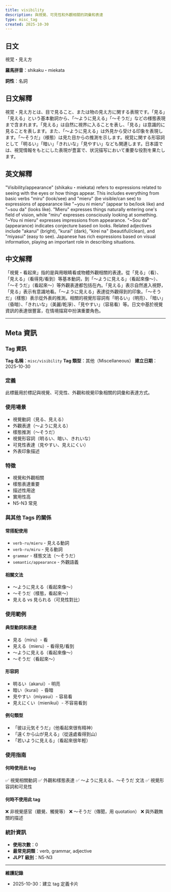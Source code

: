 ```yaml
---
title: visibility
description: 與視覺、可見性和外觀相關的詞彙和表達
type: misc_tag
created: 2025-10-30
---
```


## 日文
視覚・見え方

**羅馬拼音**：shikaku・miekata

**詞性**：名詞

## 日文解釋
視覚・見え方とは、目で見ること、または物の見え方に関する表現です。「見る」「見える」という基本動詞から、「〜ように見える」「〜そうだ」などの様態表現まで含まれます。「見える」は自然に視界に入ることを表し、「見る」は意識的に見ることを表します。また、「〜ように見える」は外見から受ける印象を表現します。「〜そうだ」（様態）は見た目からの推測を示します。視覚に関する形容詞として「明るい」「暗い」「きれいな」「見やすい」なども関連します。日本語では、視覚情報をもとにした表現が豊富で、状況描写において重要な役割を果たします。

## 英文解釋
"Visibility/appearance" (shikaku・miekata) refers to expressions related to seeing with the eyes or how things appear. This includes everything from basic verbs "miru" (look/see) and "mieru" (be visible/can see) to expressions of appearance like "~you ni mieru" (appear to be/look like) and "~sou da" (looks like). "Mieru" expresses things naturally entering one's field of vision, while "miru" expresses consciously looking at something. "~You ni mieru" expresses impressions from appearance. "~Sou da" (appearance) indicates conjecture based on looks. Related adjectives include "akarui" (bright), "kurai" (dark), "kirei na" (beautiful/clean), and "miyasui" (easy to see). Japanese has rich expressions based on visual information, playing an important role in describing situations.

## 中文解釋
「視覺・看起來」指的是與用眼睛看或物體外觀相關的表達。從「見る」（看）、「見える」（看得見/看到）等基本動詞，到「〜ように見える」（看起來像〜）、「〜そうだ」（看起來〜）等外觀表達都包括在內。「見える」表示自然進入視野，「見る」表示有意識地看。「〜ように見える」表達從外觀得到的印象。「〜そうだ」（樣態）表示從外表的推測。相關的視覺形容詞有「明るい」（明亮）、「暗い」（昏暗）、「きれいな」（美麗/乾淨）、「見やすい」（容易看）等。日文中基於視覺資訊的表達很豐富，在情境描寫中扮演重要角色。

---

## Meta 資訊

### Tag 資訊

**Tag 名稱**：`misc/visibility`
**Tag 類型**：其他（Miscellaneous）
**建立日期**：2025-10-30

### 定義

此標籤用於標記與視覺、可見性、外觀和視覺印象相關的詞彙和表達方式。

### 使用場景

- 視覺動詞（見る、見える）
- 外觀表達（〜ように見える）
- 樣態推測（〜そうだ）
- 視覺形容詞（明るい、暗い、きれいな）
- 可見性表達（見やすい、見えにくい）
- 外表印象描述

### 特徵

- 視覺和外觀相關
- 樣態表達重要
- 描述性用途
- 實用性高
- N5-N3 常見

### 與其他 Tags 的關係

#### 常搭配使用
- `verb-ru/mieru` - 見える動詞
- `verb-ru/miru` - 見る動詞
- `grammar` - 樣態文法（〜そうだ）
- `semantic/appearance` - 外觀語義

#### 相關文法
- 〜ように見える（看起來像〜）
- 〜そうだ（樣態，看起來〜）
- 見える vs 見られる（可見性對比）

### 使用範例

#### 典型動詞和表達
- 見る（miru）- 看
- 見える（mieru）- 看得見/看到
- 〜ように見える（看起來像〜）
- 〜そうだ（看起來〜）

#### 形容詞
- 明るい（akarui）- 明亮
- 暗い（kurai）- 昏暗
- 見やすい（miyasui）- 容易看
- 見えにくい（mienikui）- 不容易看到

#### 例句類型
- 「彼は元気そうだ」（他看起來很有精神）
- 「遠くから山が見える」（從遠處看得到山）
- 「若いように見える」（看起來很年輕）

### 使用指南

#### 何時使用此 tag
✅ 視覺相關動詞
✅ 外觀和樣態表達
✅ 〜ように見える、〜そうだ 文法
✅ 視覺形容詞和可見性

#### 何時不使用此 tag
❌ 非視覺感官（聽覺、觸覺等）
❌ 〜そうだ（傳聞，用 quotation）
❌ 與外觀無關的描述

### 統計資訊

- **使用次數**：0
- **最常見詞類**：verb, grammar, adjective
- **JLPT 級別**：N5-N3

---

**維護記錄**
- 2025-10-30：建立 tag 定義卡片
